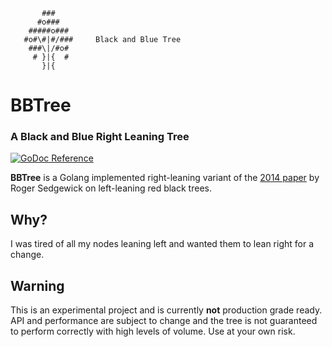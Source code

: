 ```
       ###
      #o###
    #####o###
   #o#\#|#/###     Black and Blue Tree
    ###\|/#o#
     # }|{  #
       }|{

```

# BBTree
### A Black and Blue Right Leaning Tree

[![GoDoc Reference](http://img.shields.io/badge/godoc-reference-5272B4.svg?style=flat-square)](http://godoc.org/github.com/spiside/bbtree)

**BBTree** is a Golang implemented right-leaning variant of the [2014 paper](https://www.cs.princeton.edu/~rs/talks/LLRB/LLRB.pdf) by Roger Sedgewick on left-leaning red black trees.

## Why?

I was tired of all my nodes leaning left and wanted them to lean right for a change.

## Warning

This is an experimental project and is currently **not** production grade ready. API and performance are subject to change and the tree is not
guaranteed to perform correctly with high levels of volume. Use at your own risk.
